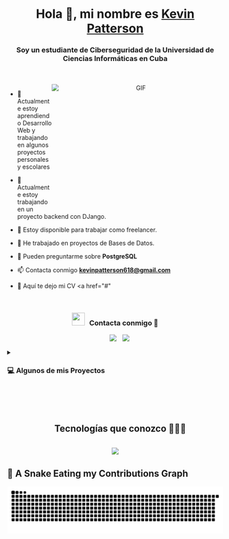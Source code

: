 <h1 align="center">Hola 👋, mi nombre es <a href="https://100rabhcsmc.github.io/Me.io/" target="blank">
Kevin Patterson</a></h1>
<h3 align="center">Soy un estudiante de Ciberseguridad de la Universidad de Ciencias Informáticas en Cuba </h3></br></br>

<a target="_blank" align="center">
  <img align="right" top="500" height="300" width="400" alt="GIF" src="https://media.giphy.com/media/SWoSkN6DxTszqIKEqv/giphy.gif">
</a>

- 🔭 Actualmente estoy aprendiendo Desarrollo Web y trabajando en algunos proyectos personales y escolares</a>

- 🌱 Actualmente estoy trabajando en un proyecto backend con DJango.

- 🤝  Estoy disponible para trabajar como freelancer.

- 📝 He trabajado en proyectos de Bases de Datos.

- 💬 Pueden preguntarme sobre **PostgreSQL**

- 📫 Contacta conmigo **kevinpatterson618@gmail.com**

- 📄 Aquí te dejo mi CV <a href="#"</a>
<br/>

<h3 align="center" > <img src="https://media.giphy.com/media/iY8CRBdQXODJSCERIr/giphy.gif" width="30" height="30" style="margin-right: 10px;">Contacta conmigo 🤝 </h3>

<p align="center">

 <div align="center"  class="icons-social" style="margin-left: 10px;">
        <a style="margin-left: 10px;" target="_blank" href="https://github.com/KevPatterson">
		<img src="https://img.icons8.com/doodle/40/000000/github--v1.png"></a>
        <a style="margin-left: 10px;" target="_blank" href="https://www.instagram.com/keyp03">
			<img src="https://img.icons8.com/doodle/40/000000/instagram-new--v2.png"></a>
      </div>

</p>


<!--- stats & Trophy (start) -->
 
<details><summary><h3>💻 Algunos de mis Proyectos</h3></summary>

----
	
<div>
  <p align="center">
	<a href="https://github.com/KevPatterson/Proyecto-Web-Frontend-Gesti-n-de-Recetas-de-Comida.git">
      		<img src="https://github.com/KevPatterson/Proyecto-Web-Frontend-Gesti-n-de-Recetas-de-Comida/blob/ece5d9163a4fdc0b1aadd2a8049c3e921eb2dad2/README.md" alt="Proyecto Web Frontend: Gestion de Recetas de Comida" />
    	</a>
	<a href="#">
      		<img src="https://github-readme-stats.vercel.app/api/pin/?username=7oSkaaa&repo=Ahmed-Hossam&theme=tokyonight" alt="GitHub Stats" />
    	</a>
    	<a href="#">
      		<img src="https://github-readme-stats.vercel.app/api/pin/?username=7oSkaaa&repo=Strees_Testing&theme=tokyonight" alt="GitHub Stats" />
    	</a>
    	<a href="#">
      		<img src="https://github-readme-stats.vercel.app/api/pin/?username=7oSkaaa&repo=CP-Templates&theme=tokyonight" alt="GitHub Stats" />
    	</a>
    	<a href="#">
      		<img src="https://github-readme-stats.vercel.app/api/pin/?username=7oSkaaa&repo=Codeforces-Polygon-Template&theme=tokyonight" alt="GitHub Stats" />
    	</a>
	<a href="#">
      		<img src="https://github-readme-stats.vercel.app/api/pin/?username=7oSkaaa&repo=Some-Linux-Commands&theme=tokyonight" alt="GitHub Stats" />
    	</a>
	<a href="#">
      		<img src="https://github-readme-stats.vercel.app/api/pin/?username=7oSkaaa&repo=Shorten-Link&theme=tokyonight" alt="GitHub Stats" />
    	</a>
	<a href="#">
      		<img src="https://github-readme-stats.vercel.app/api/pin/?username=7oSkaaa&repo=7oSkaaa&theme=tokyonight" alt="GitHub Stats" />
    	</a>
	<a href="#">
      		<img src="https://github-readme-stats.vercel.app/api/pin/?username=7oSkaaa&repo=Competitive-Programming-Session-Content&theme=tokyonight" alt="GitHub Stats" />
    	</a>
	<<a href="#">
      		<img src="https://github-readme-stats.vercel.app/api/pin/?username=7oSkaaa&repo=VS-Code-for-CP&theme=tokyonight" alt="GitHub Stats" />
    	</a>
	<a href="#">
      		<img src="https://github-readme-stats.vercel.app/api/pin/?username=7oSkaaa&repo=Sorting-Algorithms&theme=tokyonight" alt="GitHub Stats" />
    	</a>
  </p>
</div>
</details>
	
</br></br>
	

<!--- stats (end) -->   
<!--- stats (end) -->


<!--h1 without bottom border-->
<div id="user-content-toc">
  <ul align="center">
    <summary><h2 style="display: inline-block">Tecnologías que conozco 👨🏻‍💻</h2></summary>
  </ul>
</div>
<!--tech stack icons-->
<p align="center">
  <a href="https://skillicons.dev">
    <img src="https://skillicons.dev/icons?i=bootstrap,css,cpp,django,py,postgres,github,html,js,jquery,kali,react,angular,vscode&perline=14" />
  </a>
</p>

## 🐍 A Snake Eating my Contributions Graph
	
<p align = "center">
	<img src = "https://github.com/7oSkaaa/7oSkaaa/blob/output/github-contribution-grid-snake.svg?" alt = "Snake Game"/>
</p>
